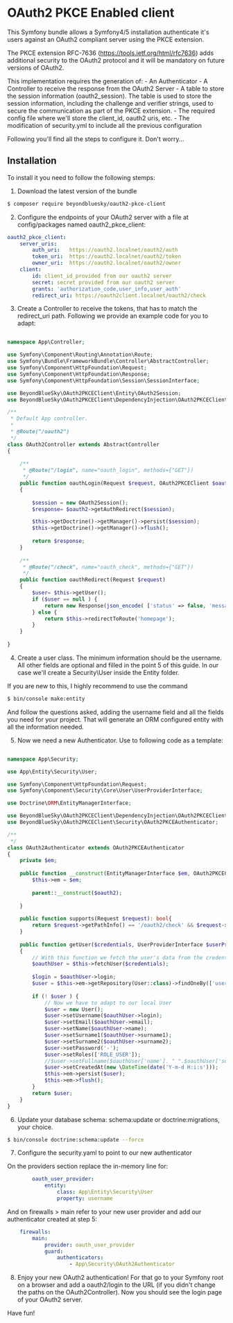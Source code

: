 OAuth2 PKCE Enabled client
===========================

This Symfony bundle allows a Symfony4/5 installation authenticate it's users against an OAuth2 compliant server using the PKCE extension.

The PKCE extension RFC-7636 (https://tools.ietf.org/html/rfc7636) adds additional security to the OAuth2 protocol and it will be mandatory on future versions of OAuth2.

This implementation requires the generation of: 
    - An Authenticator
    - A Controller to receive the response from the OAuth2 Server
    - A table to store the session information (oauth2_session). The table is used to store the session information, including the challenge and verifier strings, used to secure the communication as part
of the PKCE extension. 
    - The required config file where we'll store the client_id, oauth2 uris, etc.
    - The modification of security.yml to include all the previous configuration

Following you'll find all the steps to configure it. Don't worry...


Installation
-------------

To install it you need to follow the following stemps:

1. Download the latest version of the bundle

```bash
$ composer require beyondbluesky/oauth2-pkce-client 
```
2. Configure the endpoints of your OAuth2 server with a file at config/packages named oauth2_pkce_client:

```yaml
oauth2_pkce_client:
    server_uris:
        auth_uri:   https://oauth2.localnet/oauth2/auth
        token_uri:  https://oauth2.localnet/oauth2/token
        owner_uri:  https://oauth2.localnet/oauth2/owner
    client:
        id: client_id_provided from our oauth2 server
        secret: secret provided from our oauth2 server
        grants: 'authorization_code,user_info,user_auth'
        redirect_uri: https://oauth2client.localnet/oauth2/check
```

3. Create a Controller to receive the tokens, that has to match the redirect_uri path. Following we provide an example code for you to adapt:

```php

namespace App\Controller;

use Symfony\Component\Routing\Annotation\Route;
use Symfony\Bundle\FrameworkBundle\Controller\AbstractController;
use Symfony\Component\HttpFoundation\Request;
use Symfony\Component\HttpFoundation\Response;
use Symfony\Component\HttpFoundation\Session\SessionInterface;

use BeyondBlueSky\OAuth2PKCEClient\Entity\OAuth2Session;
use BeyondBlueSky\OAuth2PKCEClient\DependencyInjection\OAuth2PKCEClientExtension as OAuth2PKCEClient;

/**
 * Default App controller.
 *
 * @Route("/oauth2")
 */
class OAuth2Controller extends AbstractController
{
    
    /**
     * @Route("/login", name="oauth_login", methods={"GET"})
     */ 
    public function oauthLogin(Request $request, OAuth2PKCEClient $oauth2)
    {
        
        $session = new OAuth2Session();
        $response= $oauth2->getAuthRedirect($session);

        $this->getDoctrine()->getManager()->persist($session);
        $this->getDoctrine()->getManager()->flush();
        
        return $response;
    }
    
    /**
     * @Route("/check", name="oauth_check", methods={"GET"})
     */ 
    public function oauthRedirect(Request $request)
    {
        $user= $this->getUser();
        if ($user == null ) {
            return new Response(json_encode( ['status' => false, 'message' => "User not found!"] ) );
        } else {
            return $this->redirectToRoute('homepage');
        }
    }
    
}
```

4. Create a user class. The minimum information should be the username. All other 
fields are optional and filled in the point 5 of this guide. In our case we'll create a Security\User inside the Entity folder.

If you are new to this, I highly recommend to use the command 

```bash
$ bin/console make:entity
```

And follow the questions asked, adding the username field and all the fields you need for your project. 
That will generate an ORM configured entity with all the information needed.

5. Now we need a new Authenticator. Use to following code as a template:

```php

namespace App\Security;

use App\Entity\Security\User;

use Symfony\Component\HttpFoundation\Request;
use Symfony\Component\Security\Core\User\UserProviderInterface;

use Doctrine\ORM\EntityManagerInterface;

use BeyondBlueSky\OAuth2PKCEClient\DependencyInjection\OAuth2PKCEClientExtension as OAuth2PKCEClient;
use BeyondBlueSky\OAuth2PKCEClient\Security\OAuth2PKCEAuthenticator;

/**
 */
class OAuth2Authenticator extends OAuth2PKCEAuthenticator
{
    private $em;
    
    public function __construct(EntityManagerInterface $em, OAuth2PKCEClient $oauth2 ) {
        $this->em = $em;
        
        parent::__construct($oauth2);
        
    }
    
    public function supports(Request $request): bool{
        return $request->getPathInfo() == '/oauth2/check' && $request->isMethod('GET');
    }
    
    public function getUser($credentials, UserProviderInterface $userProvider)
    {
        // With this function we fetch the user's data from the credentials
        $oauthUser = $this->fetchUser($credentials);
    
        $login = $oauthUser->login;
        $user = $this->em->getRepository(User::class)->findOneBy(['username' => $login]);
            
        if (! $user ) {
            // Now we have to adapt to our local User 
            $user = new User();
            $user->setUsername($oauthUser->login);
            $user->setEmail($oauthUser->email);
            $user->setName($oauthUser->name);
            $user->setSurname1($oauthUser->surname1);
            $user->setSurname2($oauthUser->surname2);
            $user->setPassword('-');
            $user->setRoles(['ROLE_USER']);
            //$user->setFullname($oauthUser['name']. " ".$oauthUser['surname1']. " ".$oauthUser['surname2']);
            $user->setCreatedAt(new \DateTime(date('Y-m-d H:i:s')));
            $this->em->persist($user);
            $this->em->flush();
        }
        return $user;   
    }   
}
```

6. Update your database schema: schema:update or doctrine:migrations, your choice.

```sh
$ bin/console doctrine:schema:update --force
```

7. Configure the security.yaml to point to our new authenticator

On the providers section replace the in-memory line for:
```yaml
        oauth_user_provider:
            entity:
                class: App\Entity\Security\User
                property: username
```
And on firewalls > main refer to your new user provider and add our authenticator created at step 5:
```yaml
    firewalls:
        main:
            provider: oauth_user_provider
            guard:
                authenticators:
                    - App\Security\OAuth2Authenticator
```

8. Enjoy your new OAuth2 authentication! For that go to your Symfony root on a browser and add a oauth2/login to the URL (if you didn't change the
paths on the OAuth2Controller). Now you should see the login page of your OAuth2 server.

Have fun!